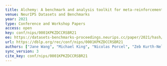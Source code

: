 ```yaml
---
title: Alchemy: A benchmark and analysis toolkit for meta-reinforcement learning agents.
venue: NeurIPS Datasets and Benchmarks
year: 2021
type: Conference and Workshop Papers
access: open
key: conf/nips/0001KPKZDCCRSBR21
ee: https://datasets-benchmarks-proceedings.neurips.cc/paper/2021/hash/a3f390d88e4c41f2747bfa2f1b5f87db-Abstract-round2.html
url: https://dblp.org/rec/conf/nips/0001KPKZDCCRSBR21
authors: ["Jane Wang", "Michael King", "Nicolas Porcel", "Zeb Kurth-Nelson", "Tina Zhu", "Charles Deck", "Peter Choy", "Mary Cassin", "Malcolm Reynolds", "H. Francis Song", "Gavin Buttimore", "David P. Reichert", "Neil C. Rabinowitz", "Loic Matthey", "Demis Hassabis", "Alexander Lerchner", "Matt M. Botvinick"]
sync_version: 3
cite_key: conf/nips/0001KPKZDCCRSBR21
---
```

